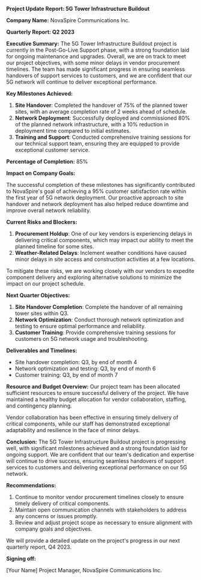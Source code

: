 **Project Update Report: 5G Tower Infrastructure Buildout**

**Company Name:** NovaSpire Communications Inc.

**Quarterly Report: Q2 2023**

**Executive Summary:**
The 5G Tower Infrastructure Buildout project is currently in the Post-Go-Live Support phase, with a strong foundation laid for ongoing maintenance and upgrades. Overall, we are on track to meet our project objectives, with some minor delays in vendor procurement timelines. The team has made significant progress in ensuring seamless handovers of support services to customers, and we are confident that our 5G network will continue to deliver exceptional performance.

**Key Milestones Achieved:**

1. **Site Handover**: Completed the handover of 75% of the planned tower sites, with an average completion rate of 2 weeks ahead of schedule.
2. **Network Deployment**: Successfully deployed and commissioned 80% of the planned network infrastructure, with a 10% reduction in deployment time compared to initial estimates.
3. **Training and Support**: Conducted comprehensive training sessions for our technical support team, ensuring they are equipped to provide exceptional customer service.

**Percentage of Completion:** 85%

**Impact on Company Goals:**

The successful completion of these milestones has significantly contributed to NovaSpire's goal of achieving a 95% customer satisfaction rate within the first year of 5G network deployment. Our proactive approach to site handover and network deployment has also helped reduce downtime and improve overall network reliability.

**Current Risks and Blockers:**

1. **Procurement Holdup**: One of our key vendors is experiencing delays in delivering critical components, which may impact our ability to meet the planned timeline for some sites.
2. **Weather-Related Delays**: Inclement weather conditions have caused minor delays in site access and construction activities at a few locations.

To mitigate these risks, we are working closely with our vendors to expedite component delivery and exploring alternative solutions to minimize the impact on our project schedule.

**Next Quarter Objectives:**

1. **Site Handover Completion**: Complete the handover of all remaining tower sites within Q3.
2. **Network Optimization**: Conduct thorough network optimization and testing to ensure optimal performance and reliability.
3. **Customer Training**: Provide comprehensive training sessions for customers on 5G network usage and troubleshooting.

**Deliverables and Timelines:**

* Site handover completion: Q3, by end of month 4
* Network optimization and testing: Q3, by end of month 6
* Customer training: Q3, by end of month 7

**Resource and Budget Overview:**
Our project team has been allocated sufficient resources to ensure successful delivery of the project. We have maintained a healthy budget allocation for vendor collaboration, staffing, and contingency planning.

Vendor collaboration has been effective in ensuring timely delivery of critical components, while our staff has demonstrated exceptional adaptability and resilience in the face of minor delays.

**Conclusion:**
The 5G Tower Infrastructure Buildout project is progressing well, with significant milestones achieved and a strong foundation laid for ongoing support. We are confident that our team's dedication and expertise will continue to drive success, ensuring seamless handovers of support services to customers and delivering exceptional performance on our 5G network.

**Recommendations:**

1. Continue to monitor vendor procurement timelines closely to ensure timely delivery of critical components.
2. Maintain open communication channels with stakeholders to address any concerns or issues promptly.
3. Review and adjust project scope as necessary to ensure alignment with company goals and objectives.

We will provide a detailed update on the project's progress in our next quarterly report, Q4 2023.

**Signing off:**

[Your Name]
Project Manager, NovaSpire Communications Inc.